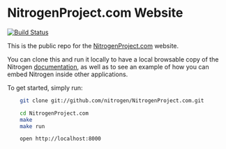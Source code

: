 # NitrogenProject.com Website

[![Build Status](https://travis-ci.org/nitrogen/NitrogenProject.com.png?branch=master)](https://travis-ci.org/nitrogen/NitrogenProject.com)

This is the public repo for the
[NitrogenProject.com](http://nitrogenproject.com) website. 

You can clone this and run it locally to have a local browsable copy of the
Nitrogen [documentation](http://nitrogenproject.com/doc/index.html), as well as
to see an example of how you can embed Nitrogen inside other applications.

To get started, simply run:

```bash
    git clone git://github.com/nitrogen/NitrogenProject.com.git

    cd NitrogenProject.com
    make
    make run

    open http://localhost:8000
```
